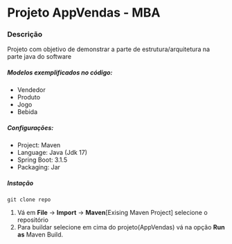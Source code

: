 # Projeto AppVendas - MBA

### Descrição
Projeto com objetivo de demonstrar a parte de estrutura/arquitetura na parte java do software


##### Modelos exemplificados no código:
- Vendedor
- Produto
- Jogo
- Bebida


##### Configurações:
- Project: Maven
- Language: Java (Jdk 17)
- Spring Boot: 3.1.5
- Packaging: Jar


##### Instação
```
git clone repo
```

1. Vá em <strong>File</strong> -> <strong>Import</strong> -> <strong>Maven</strong>[Exising Maven Project] selecione o repositório
2. Para buildar selecione em cima do projeto(AppVendas) vá na opção <strong>Run as</strong> Maven Build.